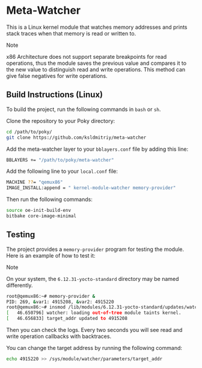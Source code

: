 # Meta-Watcher

This is a Linux kernel module that watches memory addresses and prints stack traces when that memory is read or written to.

> [!NOTE]
> x86 Architecture does not support separate breakpoints for read operations,
> thus the module saves the previous value and compares it to the new value to distinguish read and write operations.
> This method can give false negatives for write operations.

## Build Instructions (Linux)

To build the project, run the following commands in `bash` or `sh`.

Clone the repository to your Poky directory:
```bash
cd /path/to/poky/
git clone https://github.com/ksldmitriy/meta-watcher
```

Add the meta-watcher layer to your `bblayers.conf` file by adding this line:
```bash
BBLAYERS += "/path/to/poky/meta-watcher"
```

Add the following line to your `local.conf` file:
```bash
MACHINE ??= "qemux86"
IMAGE_INSTALL:append = " kernel-module-watcher memory-provider"
```

Then run the following commands:
```bash
source oe-init-build-env
bitbake core-image-minimal
```

## Testing

The project provides a `memory-provider` program for testing the module. Here is an example of how to test it:

> [!NOTE]
> On your system, the `6.12.31-yocto-standard` directory may be named differently.

```bash
root@qemux86:~# memory-provider &
PID: 269, &var1: 4915208, &var2: 4915220
root@qemux86:~# insmod /lib/modules/6.12.31-yocto-standard/updates/watcher.ko target_pid=269 target_addr=4915208
[   46.650796] watcher: loading out-of-tree module taints kernel.
[   46.656833] target_addr updated to 4915208
```

Then you can check the logs. Every two seconds you will see read and write operation callbacks with backtraces.

You can change the target address by running the following command:

```bash
echo 4915220 >> /sys/module/watcher/parameters/target_addr
```
